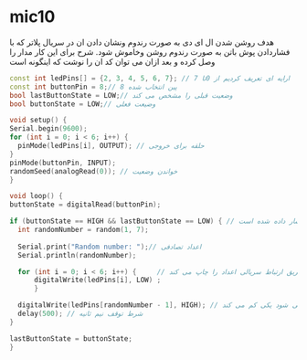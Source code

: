 # mic10
هدف
روشن شدن ال ای دی به صورت رندوم 
ونشان دادن ان در سریال پلاتر که با فشاردادن پوش باتن به صورت رندوم روشن وخاموش شود.
شرح
برای این کار مدار را وصل کرده و بعد ازان می توان کد ان را نوشت که اینگونه است
  ```cpp
 const int ledPins[] = {2, 3, 4, 5, 6, 7}; // ارایه ای تعریف کردیم از 0تا 7
const int buttonPin = 8;// پین انتخاب شده 8
bool lastButtonState = LOW;// وضعیت قبلی را مشخص می کند
bool buttonState = LOW;// وضیعت فعلی 

void setup() {
  Serial.begin(9600);
  for (int i = 0; i < 6; i++) {
    pinMode(ledPins[i], OUTPUT); // حلقه برای خروجی 
  }
  pinMode(buttonPin, INPUT);
  randomSeed(analogRead(0)); // خواندن وضعیت
}

void loop() {
  buttonState = digitalRead(buttonPin);
 
  if (buttonState == HIGH && lastButtonState == LOW) { // بررسی می کند که ایا دکمه فشار داده شده است
    int randomNumber = random(1, 7);
   
    Serial.print("Random number: ");// اعداد تصادفی
    Serial.println(randomNumber);

    for (int i = 0; i < 6; i++) {     // اعداد تصادفی از طریق ارتباط سریالی اعداد را چاپ می کند
        digitalWrite(ledPins[i], LOW) ;
        }

    digitalWrite(ledPins[randomNumber - 1], HIGH); // چون ارایه از صفر شروع می شود یکی کم می کند
    delay(500); // شرط توقف نیم ثانیه
  }

  lastButtonState = buttonState;
}
```
